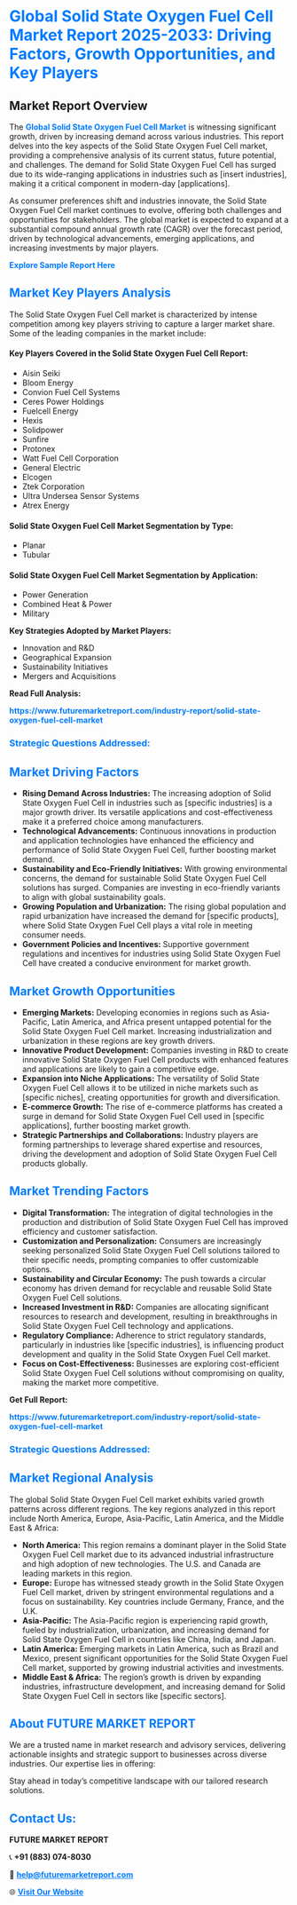 <h1 style="color: #007BFF;">Global Solid State Oxygen Fuel Cell Market Report 2025-2033: Driving Factors, Growth Opportunities, and Key Players</h1>

<section id="overview">
<h2>Market Report Overview</h2>
<p>The <a href="https://www.futuremarketreport.com/industry-report/solid-state-oxygen-fuel-cell-market" style="color: #007BFF; text-decoration: none;"><strong>Global Solid State Oxygen Fuel Cell Market</strong></a> is witnessing significant growth, driven by increasing demand across various industries. This report delves into the key aspects of the Solid State Oxygen Fuel Cell market, providing a comprehensive analysis of its current status, future potential, and challenges. The demand for Solid State Oxygen Fuel Cell has surged due to its wide-ranging applications in industries such as [insert industries], making it a critical component in modern-day [applications].</p>
<p>As consumer preferences shift and industries innovate, the Solid State Oxygen Fuel Cell market continues to evolve, offering both challenges and opportunities for stakeholders. The global market is expected to expand at a substantial compound annual growth rate (CAGR) over the forecast period, driven by technological advancements, emerging applications, and increasing investments by major players.</p>
</section>

<section id="overview">
<p><a href="https://www.futuremarketreport.com/request-sample/reportId=109564" style="color: #007BFF; text-decoration: none;"><strong>Explore Sample Report Here</strong></a></p>
</section>

<section id="key-players">
<h2 style="color: #007BFF;">Market Key Players Analysis</h2>
<p>The Solid State Oxygen Fuel Cell market is characterized by intense competition among key players striving to capture a larger market share. Some of the leading companies in the market include:</p>
<h4>Key Players Covered in the Solid State Oxygen Fuel Cell Report:</h4>
<ul><li>Aisin Seiki</li><li>Bloom Energy</li><li>Convion Fuel Cell Systems</li><li>Ceres Power Holdings</li><li>Fuelcell Energy</li><li>Hexis</li><li>Solidpower</li><li>Sunfire</li><li>Protonex</li><li>Watt Fuel Cell Corporation</li><li>General Electric</li><li>Elcogen</li><li>Ztek Corporation</li><li>Ultra Undersea Sensor Systems</li><li>Atrex Energy</li></ul>
<h4>Solid State Oxygen Fuel Cell Market Segmentation by Type:</h4>
<ul><li>Planar</li><li>Tubular</li></ul>

<h4>Solid State Oxygen Fuel Cell Market Segmentation by Application:</h4>
<ul><li>Power Generation</li><li>Combined Heat &amp; Power</li><li>Military</li></ul>
<p><strong>Key Strategies Adopted by Market Players:</strong></p>
<ul>
<li>Innovation and R&D</li>
<li>Geographical Expansion</li>
<li>Sustainability Initiatives</li>
<li>Mergers and Acquisitions</li>
</ul>
</section>

<section>
<p><strong>Read Full Analysis: </strong></p><a href="https://www.futuremarketreport.com/industry-report/solid-state-oxygen-fuel-cell-market" style="color: #007BFF; text-decoration: none;"><strong>https://www.futuremarketreport.com/industry-report/solid-state-oxygen-fuel-cell-market</strong></a>
<h3 style="color: #007BFF;">Strategic Questions Addressed:</h3>
</section>

<section id="driving-factors">
<h2 style="color: #007BFF;">Market Driving Factors</h2>
<ul>
<li><strong>Rising Demand Across Industries:</strong> The increasing adoption of Solid State Oxygen Fuel Cell in industries such as [specific industries] is a major growth driver. Its versatile applications and cost-effectiveness make it a preferred choice among manufacturers.</li>
<li><strong>Technological Advancements:</strong> Continuous innovations in production and application technologies have enhanced the efficiency and performance of Solid State Oxygen Fuel Cell, further boosting market demand.</li>
<li><strong>Sustainability and Eco-Friendly Initiatives:</strong> With growing environmental concerns, the demand for sustainable Solid State Oxygen Fuel Cell solutions has surged. Companies are investing in eco-friendly variants to align with global sustainability goals.</li>
<li><strong>Growing Population and Urbanization:</strong> The rising global population and rapid urbanization have increased the demand for [specific products], where Solid State Oxygen Fuel Cell plays a vital role in meeting consumer needs.</li>
<li><strong>Government Policies and Incentives:</strong> Supportive government regulations and incentives for industries using Solid State Oxygen Fuel Cell have created a conducive environment for market growth.</li>
</ul>
</section>

<section id="growth-opportunities">
<h2 style="color: #007BFF;">Market Growth Opportunities</h2>
<ul>
<li><strong>Emerging Markets:</strong> Developing economies in regions such as Asia-Pacific, Latin America, and Africa present untapped potential for the Solid State Oxygen Fuel Cell market. Increasing industrialization and urbanization in these regions are key growth drivers.</li>
<li><strong>Innovative Product Development:</strong> Companies investing in R&D to create innovative Solid State Oxygen Fuel Cell products with enhanced features and applications are likely to gain a competitive edge.</li>
<li><strong>Expansion into Niche Applications:</strong> The versatility of Solid State Oxygen Fuel Cell allows it to be utilized in niche markets such as [specific niches], creating opportunities for growth and diversification.</li>
<li><strong>E-commerce Growth:</strong> The rise of e-commerce platforms has created a surge in demand for Solid State Oxygen Fuel Cell used in [specific applications], further boosting market growth.</li>
<li><strong>Strategic Partnerships and Collaborations:</strong> Industry players are forming partnerships to leverage shared expertise and resources, driving the development and adoption of Solid State Oxygen Fuel Cell products globally.</li>
</ul>
</section>

<section id="trending-factors">
<h2 style="color: #007BFF;">Market Trending Factors</h2>
<ul>
<li><strong>Digital Transformation:</strong> The integration of digital technologies in the production and distribution of Solid State Oxygen Fuel Cell has improved efficiency and customer satisfaction.</li>
<li><strong>Customization and Personalization:</strong> Consumers are increasingly seeking personalized Solid State Oxygen Fuel Cell solutions tailored to their specific needs, prompting companies to offer customizable options.</li>
<li><strong>Sustainability and Circular Economy:</strong> The push towards a circular economy has driven demand for recyclable and reusable Solid State Oxygen Fuel Cell solutions.</li>
<li><strong>Increased Investment in R&D:</strong> Companies are allocating significant resources to research and development, resulting in breakthroughs in Solid State Oxygen Fuel Cell technology and applications.</li>
<li><strong>Regulatory Compliance:</strong> Adherence to strict regulatory standards, particularly in industries like [specific industries], is influencing product development and quality in the Solid State Oxygen Fuel Cell market.</li>
<li><strong>Focus on Cost-Effectiveness:</strong> Businesses are exploring cost-efficient Solid State Oxygen Fuel Cell solutions without compromising on quality, making the market more competitive.</li>
</ul>
</section>

<section>
<p><strong>Get Full Report: </strong></p><a href="https://www.futuremarketreport.com/industry-report/solid-state-oxygen-fuel-cell-market" style="color: #007BFF; text-decoration: none;"><strong>https://www.futuremarketreport.com/industry-report/solid-state-oxygen-fuel-cell-market</strong></a>
<h3 style="color: #007BFF;">Strategic Questions Addressed:</h3>
</section>


<section id="regional-analysis">
<h2 style="color: #007BFF;">Market Regional Analysis</h2>
<p>The global Solid State Oxygen Fuel Cell market exhibits varied growth patterns across different regions. The key regions analyzed in this report include North America, Europe, Asia-Pacific, Latin America, and the Middle East & Africa:</p>
<ul>
<li><strong>North America:</strong> This region remains a dominant player in the Solid State Oxygen Fuel Cell market due to its advanced industrial infrastructure and high adoption of new technologies. The U.S. and Canada are leading markets in this region.</li>
<li><strong>Europe:</strong> Europe has witnessed steady growth in the Solid State Oxygen Fuel Cell market, driven by stringent environmental regulations and a focus on sustainability. Key countries include Germany, France, and the U.K.</li>
<li><strong>Asia-Pacific:</strong> The Asia-Pacific region is experiencing rapid growth, fueled by industrialization, urbanization, and increasing demand for Solid State Oxygen Fuel Cell in countries like China, India, and Japan.</li>
<li><strong>Latin America:</strong> Emerging markets in Latin America, such as Brazil and Mexico, present significant opportunities for the Solid State Oxygen Fuel Cell market, supported by growing industrial activities and investments.</li>
<li><strong>Middle East & Africa:</strong> The region’s growth is driven by expanding industries, infrastructure development, and increasing demand for Solid State Oxygen Fuel Cell in sectors like [specific sectors].</li>
</ul>
</section>

<footer>
<h2 style="color: #007BFF;">About FUTURE MARKET REPORT</h2>
<p>We are a trusted name in market research and advisory services, delivering actionable insights and strategic support to businesses across diverse industries. Our expertise lies in offering:</p>

<p>Stay ahead in today’s competitive landscape with our tailored research solutions.</p>

<h2 style="color: #007BFF;">Contact Us:</h2>
<p><strong>FUTURE MARKET REPORT</strong></p>
<p>📞 <strong>+91 (883) 074-8030</strong></p>
<p>📧 <strong><a href="mailto:help@futuremarketreport.com" style="color: #007BFF;">help@futuremarketreport.com</a></strong></p>
<p>🌐 <strong><a href="https://www.futuremarketreport.com/" style="color: #007BFF;">Visit Our Website</a></strong></p>
</footer>